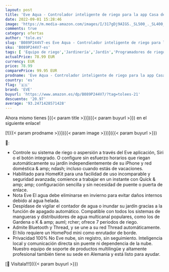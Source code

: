 ```yaml
---
layout: post
title: 'Eve Aqua - Controlador inteligente de riego para la app Casa de Apple y Siri; riega automáticamente con horarios programados  fácil de usar  acceso remoto  no requiere pasarela  Thread  HomeKit'
date: 2022-09-01 15:28:46
image: 'https://m.media-amazon.com/images/I/317gDj9AIGS._SL500_._SL400_.jpg'
comments: true
category: ofertas
author: 'tole.es'
slug: 'B089P244V7-es Eve Aqua - Controlador inteligente de riego para la app...'
sku: 'B089P244V7-es'
tags: [ 'Equipo de riego','Jardinería','Jardín','Programadores de riego','apple','eve','🇪🇸', ]
actualPrice: 78.99 EUR
currency: EUR
price: 78.99
comparePrice: 99.95 EUR
prodname: 'Eve Aqua - Controlador inteligente de riego para la app Casa de Apple y Siri; riega automáticamente con horarios programados  fácil de usar  acceso remoto  no requiere pasarela  Thread  HomeKit'
country: 'es'
flag: '🇪🇸'
brand: 'EVE'
buyurl: 'https://www.amazon.es/dp/B089P244V7/?tag=tolees-21'
descuento: '20.97'
average: '93.2471428571428'
---
```


Ahora mismo tienes [{{< param title >}}]({{< param buyurl >}}) en el siguiente enlace!

[![{{< param prodname >}}]({{< param image >}})]({{< param buyurl >}})

🔎:

- Controle su sistema de riego o aspersión a través del Eve aplicación, Siri o el botón integrado. O configure sin esfuerzo horarios que riegan automáticamente su jardín independientemente de su iPhone y red doméstica & amp; ndash; incluso cuando estás de vacaciones.
- Habilitado para HomeKit para una facilidad de uso incomparable y seguridad avanzada; comience a trabajar en un instante con Quick & amp; amp; configuración sencilla y sin necesidad de puente o puerta de enlace.
- Nota Eve El agua debe eliminarse en invierno para evitar daños internos debido al agua helada.
- Despídase de vigilar el contador de agua o inundar su jardín gracias a la función de apagado automático. Compatible con todos los sistemas de mangueras y distribuidores de agua multicanal populares, como los de Gardena o K & amp; auml; rcher; ofrece 7 periodos de riego.
- Admite Bluetooth y Thread, y se une a su red Thread automáticamente. El hilo requiere un HomePod mini como enrutador de borde.
- Privacidad 100% No Eve nube, sin registro, sin seguimiento. Inteligencia local y comunicación directa sin puente ni dependencia de la nube. Nuestro equipo de soporte de productos multilingüe y altamente profesional también tiene su sede en Alemania y está listo para ayudar.

[🛒 Visítala!!!]({{< param buyurl >}})
